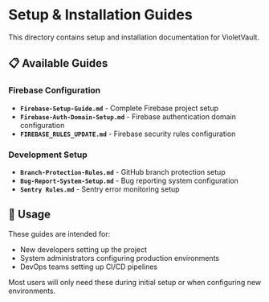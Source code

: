 # Setup & Installation Guides

This directory contains setup and installation documentation for VioletVault.

## 📋 Available Guides

### **Firebase Configuration**
- **`Firebase-Setup-Guide.md`** - Complete Firebase project setup
- **`Firebase-Auth-Domain-Setup.md`** - Firebase authentication domain configuration
- **`FIREBASE_RULES_UPDATE.md`** - Firebase security rules configuration

### **Development Setup**
- **`Branch-Protection-Rules.md`** - GitHub branch protection setup
- **`Bug-Report-System-Setup.md`** - Bug reporting system configuration  
- **`Sentry Rules.md`** - Sentry error monitoring setup

## 🎯 Usage

These guides are intended for:
- New developers setting up the project
- System administrators configuring production environments
- DevOps teams setting up CI/CD pipelines

Most users will only need these during initial setup or when configuring new environments.